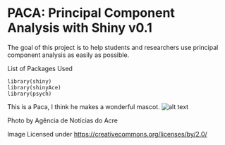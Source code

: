 PACA: Principal Component Analysis with Shiny v0.1
====
The goal of this project is to help students and researchers use principal component analysis as easily as possible.

List of Packages Used 
```
library(shiny) 
library(shinyAce) 
library(psych) 
```
This is a Paca, I think he makes a wonderful mascot.
![alt text](http://i.imgur.com/1F8d31l.jpg "This is a Paca")

Photo by Agência de Notícias do Acre

Image Licensed under https://creativecommons.org/licenses/by/2.0/

